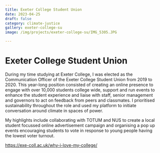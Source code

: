 ```yaml
---
title: Exeter College Student Union
date: 2023-04-25
draft: false
category: climate-justice
gallery: exeter-college-su
image: /img/projects/exeter-college-su/IMG_5305.JPG

---
```

# Exeter College Student Union

During my time studying at Exeter College, I was elected as the Communication Officer of the Exeter College Student Union from 2019 to 2020. This year-long position consisted of creating an online presence to engage with over 10,000 students college wide, support and run events to enhance the student experience and liaise with staff, senior management and governors to act on feedback from peers and classmates. I prioritised sustainability throughout the role and used my platform to initiate conversation around climate in spaces of power.

My highlights include collaborating with TOTUM and NUS to create a local student focussed online advertisement campaign and organising a pop up events encouraging students to vote in response to young people having the lowest voter turnout.

<https://exe-coll.ac.uk/why-i-love-my-college/>